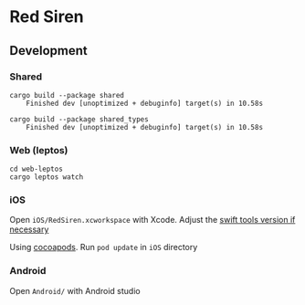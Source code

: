 # Red Siren


## Development



### Shared

```
cargo build --package shared  
    Finished dev [unoptimized + debuginfo] target(s) in 10.58s
```

```
cargo build --package shared_types
    Finished dev [unoptimized + debuginfo] target(s) in 10.58s
```

### Web (leptos)

```
cd web-leptos
cargo leptos watch
```

### iOS

Open `iOS/RedSiren.xcworkspace` with Xcode. Adjust the [swift tools version if necessary](https://github.com/redbadger/crux/issues/152) 

Using [cocoapods](https://cocoapods.org/). Run `pod update` in `iOS` directory



### Android

Open `Android/` with Android studio